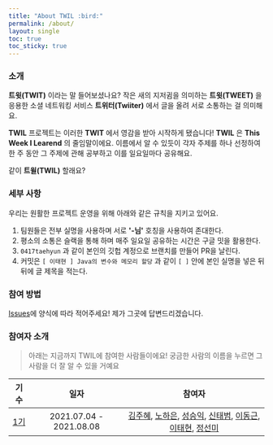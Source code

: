 ```yaml
---
title: "About TWIL :bird:"
permalink: /about/
layout: single
toc: true
toc_sticky: true
---
```



### 소개
**트윗(TWIT)** 이라는 말 들어보셨나요? 작은 새의 지저귐을 의미하는 **트윗(TWEET)** 을 응용한 소셜 네트워킹 서비스 **트위터(Twiiter)** 에서 글을 올려 서로 소통하는 걸 의미해요.  

**TWIL** 프로젝트는 이러한 **TWIT** 에서 영감을 받아 시작하게 됐습니다! **TWIL** 은 **This Week I Learend** 의 줄임말이에요. 이름에서 알 수 있듯이 각자 주제를 하나 선정하여 한 주 동안 그 주제에 관해 공부하고 이를 일요일마다 공유해요.

같이 **트윌(TWIL)** 할래요?


### 세부 사항
우리는 원활한 프로젝트 운영을 위해 아래와 같은 규칙을 지키고 있어요.

1. 팀원들은 전부 실명을 사용하며 서로 **'-님'** 호칭을 사용하여 존대한다.
2. 평소의 소통은 슬랙을 통해 하며 매주 일요일 공유하는 시간은 구글 밋을 활용한다.
3. `0417taehyun` 과 같이 본인의 깃헙 계정으로 브랜치를 만들어 PR을 날린다.
4. 커밋은 `[ 이태현 ] Java의 변수와 메모리 할당` 과 같이 `[ ]` 안에 본인 실명을 넣은 뒤 뒤에 글 제목을 적는다.


### 참여 방법
[Issues](https://github.com/week-with-me/TWIL/issues)에 양식에 따라 적어주세요! 제가 그곳에 답변드리겠습니다.

### 참여자 소개
> 아래는 지금까지 TWIL에 참여한 사람들이에요! 궁금한 사람의 이름을 누르면 그 사람을 더 잘 알 수 있을 거예요

|기수|일자|참여자|
|:-:|:-:|:--:|
|[1기](https://github.com/week-with-me/TWIL/blob/main/1.%202021.07.04%20-%202021.08.08)|2021.07.04 - 2021.08.08|[김주혜](https://studio-diidi.tistory.com), [노하은](https://github.com/hepaper3), [성승익](https://github.com/iksflow), [신태범](https://github.com/TaeBeomShin), [이동근](https://github.com/gledong12), [이태현](https://github.com/0417taehyun), [정선미](https://github.com/katej927)|
